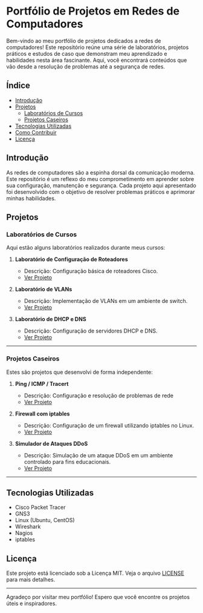  
# Portfólio de Projetos em Redes de Computadores


Bem-vindo ao meu portfólio de projetos dedicados a redes de computadores! Este repositório reúne uma série de laboratórios, projetos práticos e estudos de caso que demonstram meu aprendizado e habilidades nesta área fascinante. Aqui, você encontrará conteúdos que vão desde a resolução de problemas até a segurança de redes.

## Índice

- [Introdução](#introdução)
- [Projetos](#projetos)
  - [Laboratórios de Cursos](#laboratórios-de-cursos)
  - [Projetos Caseiros](#projetos-caseiros)
- [Tecnologias Utilizadas](#tecnologias-utilizadas)
- [Como Contribuir](#como-contribuir)
- [Licença](#licença)

## Introdução

As redes de computadores são a espinha dorsal da comunicação moderna. Este repositório é um reflexo do meu comprometimento em aprender sobre sua configuração, manutenção e segurança. Cada projeto aqui apresentado foi desenvolvido com o objetivo de resolver problemas práticos e aprimorar minhas habilidades.

## Projetos

### Laboratórios de Cursos

Aqui estão alguns laboratórios realizados durante meus cursos:

1. **Laboratório de Configuração de Roteadores**
   - Descrição: Configuração básica de roteadores Cisco.
   - [Ver Projeto](./laboratorios/roteadores)

2. **Laboratório de VLANs**
   - Descrição: Implementação de VLANs em um ambiente de switch.
   - [Ver Projeto](./laboratorios/vlans)

3. **Laboratório de DHCP e DNS**
   - Descrição: Configuração de servidores DHCP e DNS.
   - [Ver Projeto](./laboratorios/dhcp-dns)
     
---

### Projetos Caseiros

Estes são projetos que desenvolvi de forma independente:

1. **Ping / ICMP / Tracert**
   - Descrição: Configuração e resolução de problemas de rede
   - [Ver Projeto](<a href="https://github.com/EdcarlosdeJesus/Network_Lab_Exercises>)

2. **Firewall com iptables**
   - Descrição: Configuração de um firewall utilizando iptables no Linux.
   - [Ver Projeto](./caseiros/firewall-iptables)

3. **Simulador de Ataques DDoS**
   - Descrição: Simulação de um ataque DDoS em um ambiente controlado para fins educacionais.
   - [Ver Projeto](./caseiros/ddos-simulator)
     
---

## Tecnologias Utilizadas

- Cisco Packet Tracer
- GNS3
- Linux (Ubuntu, CentOS)
- Wireshark
- Nagios
- iptables



## Licença

Este projeto está licenciado sob a Licença MIT. Veja o arquivo [LICENSE](LICENSE) para mais detalhes.

---

Agradeço por visitar meu portfólio! Espero que você encontre os projetos úteis e inspiradores.
